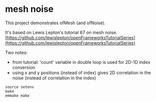 # mesh noise

This project demonstrates ofMesh (and ofNoise).

It's based on Lewis Lepton's tutorial 67 on mesh noise.
[https://github.com/lewislepton/openFrameworksTutorialSeries](https://github.com/lewislepton/openFrameworksTutorialSeries)

Two notes:
- from tutorial: 'count' variable in double loop is used for 2D-1D index conversion
- using x and y positions (instead of index) gives 2D correlation in the noise (instead
  of correlation in the index)

```
source setenv
make
emmake make
```

